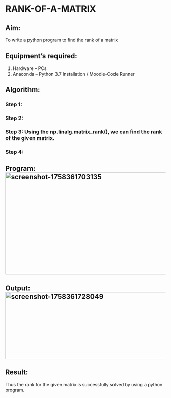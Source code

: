 # RANK-OF-A-MATRIX
## Aim:
To write a python program to find the rank of a matrix
## Equipment’s required:
1. 	Hardware – PCs
2. 	Anaconda – Python 3.7 Installation / Moodle-Code Runner
## Algorithm:
### Step 1: 
### Step 2: 
### Step 3: Using the np.linalg.matrix_rank(), we can find the rank of the given matrix.
### Step 4: 
## Program:<img width="985" height="320" alt="screenshot-1758361703135" src="https://github.com/user-attachments/assets/f5dff873-7d31-42d6-8065-791260765dee" />


## Output:<img width="607" height="210" alt="screenshot-1758361728049" src="https://github.com/user-attachments/assets/8d9effa8-18e7-46cf-9d78-5297e8aaa596" />


## Result:
Thus the rank for the given matrix is successfully solved by  using a python program.

